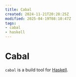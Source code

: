 ```yaml
---
title: Cabal
created: 2024-11-21T20:28:25Z
modified: 2025-04-19T08:10:47Z
tags:
- cabal
- haskell
---
```


# Cabal

`cabal` is a build tool for [Haskell](haskell.md).
